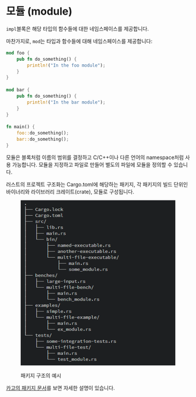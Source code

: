 # 모듈 (module)

`impl`블록은 해당 타입의 함수들에 대한 네임스페이스를 제공합니다.

마찬가지로, `mod`는 타입과 함수들에 대해 네임스페이스를 제공합니다:

```rust
mod foo {
    pub fn do_something() {
        println!("In the foo module");
    }
}

mod bar {
    pub fn do_something() {
        println!("In the bar module");
    }
}

fn main() {
    foo::do_something();
    bar::do_something();
}
```

모듈은 블록처럼 이름의 범위를 결정하고 C/C++이나 다른 언어의 namespace처럼 사용 가능합니다. 모듈을 지정하고 파일로 만들어 별도의 파일에 모듈을 정의할 수 있습니다.&#x20;

러스트의 프로젝트 구조화는 Cargo.toml에 해당하는 패키지, 각 패키지의 빌드 단위인 바이너리와 라이브러리 크레이트(crate), 모듈로 구성됩니다.&#x20;

<figure><img src="../.gitbook/assets/image.png" alt=""><figcaption><p>패키지 구조의 예시</p></figcaption></figure>

[카고의 패키지 문서](https://doc.rust-lang.org/cargo/guide/project-layout.html)를 보면 자세한 설명이 있습니다.&#x20;



